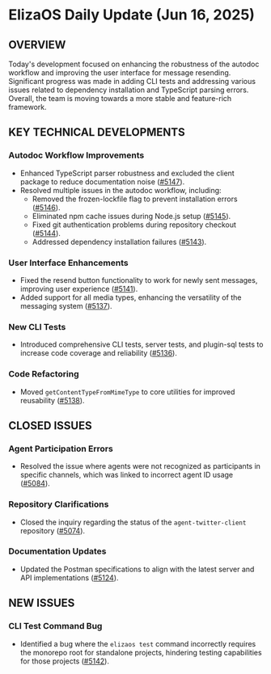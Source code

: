 # ElizaOS Daily Update (Jun 16, 2025)

## OVERVIEW 
Today's development focused on enhancing the robustness of the autodoc workflow and improving the user interface for message resending. Significant progress was made in adding CLI tests and addressing various issues related to dependency installation and TypeScript parsing errors. Overall, the team is moving towards a more stable and feature-rich framework.

## KEY TECHNICAL DEVELOPMENTS

### Autodoc Workflow Improvements
- Enhanced TypeScript parser robustness and excluded the client package to reduce documentation noise ([#5147](https://github.com/elizaos/eliza/pull/5147)).
- Resolved multiple issues in the autodoc workflow, including:
  - Removed the frozen-lockfile flag to prevent installation errors ([#5146](https://github.com/elizaos/eliza/pull/5146)).
  - Eliminated npm cache issues during Node.js setup ([#5145](https://github.com/elizaos/eliza/pull/5145)).
  - Fixed git authentication problems during repository checkout ([#5144](https://github.com/elizaos/eliza/pull/5144)).
  - Addressed dependency installation failures ([#5143](https://github.com/elizaos/eliza/pull/5143)).

### User Interface Enhancements
- Fixed the resend button functionality to work for newly sent messages, improving user experience ([#5141](https://github.com/elizaos/eliza/pull/5141)).
- Added support for all media types, enhancing the versatility of the messaging system ([#5137](https://github.com/elizaos/eliza/pull/5137)).

### New CLI Tests
- Introduced comprehensive CLI tests, server tests, and plugin-sql tests to increase code coverage and reliability ([#5136](https://github.com/elizaos/eliza/pull/5136)).

### Code Refactoring
- Moved `getContentTypeFromMimeType` to core utilities for improved reusability ([#5138](https://github.com/elizaos/eliza/pull/5138)).

## CLOSED ISSUES

### Agent Participation Errors
- Resolved the issue where agents were not recognized as participants in specific channels, which was linked to incorrect agent ID usage ([#5084](https://github.com/elizaos/eliza/issues/5084)).

### Repository Clarifications
- Closed the inquiry regarding the status of the `agent-twitter-client` repository ([#5074](https://github.com/elizaos/eliza/issues/5074)).

### Documentation Updates
- Updated the Postman specifications to align with the latest server and API implementations ([#5124](https://github.com/elizaos/eliza/issues/5124)).

## NEW ISSUES

### CLI Test Command Bug
- Identified a bug where the `elizaos test` command incorrectly requires the monorepo root for standalone projects, hindering testing capabilities for those projects ([#5142](https://github.com/elizaos/eliza/issues/5142)).
